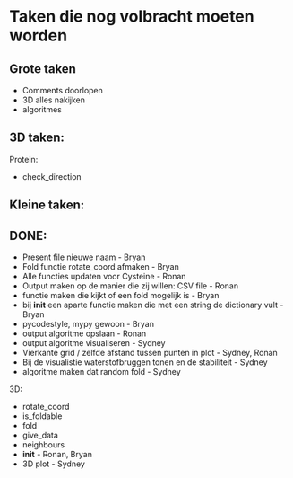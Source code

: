 # Taken die nog volbracht moeten worden

## Grote taken
- Comments doorlopen
- 3D alles nakijken
- algoritmes


## 3D taken:
Protein:
- check_direction

## Kleine taken:


## DONE:
- Present file nieuwe naam - Bryan
- Fold functie rotate_coord afmaken - Bryan
- Alle functies updaten voor Cysteine - Ronan
- Output maken op de manier die zij willen: CSV file - Ronan
- functie maken die kijkt of een fold mogelijk is - Bryan
- bij __init__ een aparte functie maken die met een string de dictionary vult - Bryan
- pycodestyle, mypy gewoon - Bryan
- output algoritme opslaan - Ronan
- output algoritme visualiseren - Sydney
- Vierkante grid / zelfde afstand tussen punten in plot - Sydney, Ronan
- Bij de visualistie waterstofbruggen tonen en de stabiliteit - Sydney
- algoritme maken dat random fold - Sydney

3D:
- rotate_coord
- is_foldable
- fold
- give_data
- neighbours
- __init__ - Ronan, Bryan
- 3D plot - Sydney
